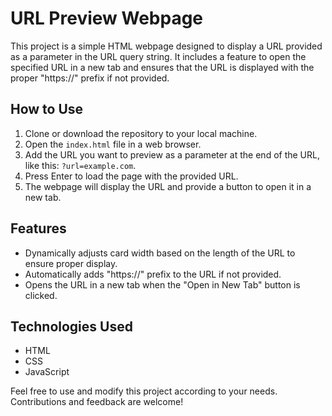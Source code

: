 # URL Preview Webpage

This project is a simple HTML webpage designed to display a URL provided as a parameter in the URL query string. It includes a feature to open the specified URL in a new tab and ensures that the URL is displayed with the proper "https://" prefix if not provided.

## How to Use

1. Clone or download the repository to your local machine.
2. Open the `index.html` file in a web browser.
3. Add the URL you want to preview as a parameter at the end of the URL, like this: `?url=example.com`.
4. Press Enter to load the page with the provided URL.
5. The webpage will display the URL and provide a button to open it in a new tab.

## Features

- Dynamically adjusts card width based on the length of the URL to ensure proper display.
- Automatically adds "https://" prefix to the URL if not provided.
- Opens the URL in a new tab when the "Open in New Tab" button is clicked.

## Technologies Used

- HTML
- CSS
- JavaScript

Feel free to use and modify this project according to your needs. Contributions and feedback are welcome!
